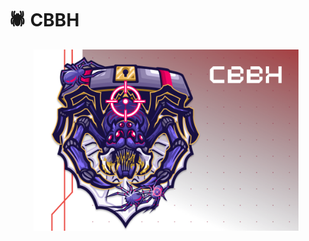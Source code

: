 # 🕷️ CBBH

<figure><img src="../.gitbook/assets/image (1) (1) (1) (1).png" alt=""><figcaption></figcaption></figure>
